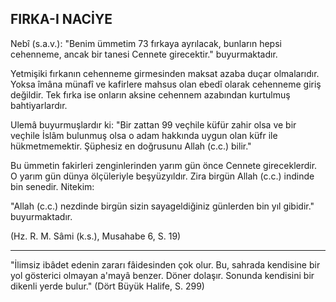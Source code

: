 ## FIRKA-I NACİYE

Nebî (s.a.v.): "Benim ümmetim 73 fırkaya ayrılacak, bunların hepsi cehenneme, ancak bir tane­si Cennete girecektir." buyurmaktadır.

Yetmişiki fırkanın cehenneme girmesinden maksat azaba duçar olmalarıdır. Yoksa îmâna münafî ve kafirlere mahsus olan ebedî olarak ce­henneme giriş değildir. Tek fırka ise onların aksine cehennem azabından kurtulmuş bahtiyarlardır.

Ulemâ buyurmuşlardır ki: "Bir zattan 99 veçhi­le küfür zahir olsa ve bir veçhile İslâm bulun­muş olsa o adam hakkında uygun olan küfr ile hükmetmemektir. Şüphesiz en doğrusunu Allah (c.c.) bilir."

Bu ümmetin fakirleri zenginlerinden yarım gün önce Cennete gireceklerdir. O yarım gün dünya ölçüleriyle beşyüzyıldır. Zira birgün Allah (c.c.) in­dinde bin senedir. Nitekim:

"Allah (c.c.) nezdinde birgün sizin sayageldiğiniz günlerden bin yıl gibidir." buyurmaktadır.

(Hz. R. M. Sâmi (k.s.), Musahabe 6, S. 19)

<hr>

"İlimsiz ibâdet edenin zararı fâidesinden çok olur. Bu, sahrada kendisine bir yol gösterici ol­mayan a'mayâ benzer. Döner dolaşır. Sonunda kendisini bir dikenli yerde bulur." (Dört Büyük Halife, S. 299)
